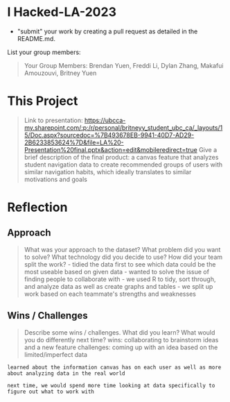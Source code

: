 # I Hacked-LA-2023
- "submit" your work by creating a pull request as detailed in the README.md.

List your group members:
> Your Group Members: Brendan Yuen, Freddi Li, Dylan Zhang, Makafui Amouzouvi, Britney Yuen



# This Project
> Link to presentation: https://ubcca-my.sharepoint.com/:p:/r/personal/britneyy_student_ubc_ca/_layouts/15/Doc.aspx?sourcedoc=%7B493678EB-9941-40D7-AD29-2B6233853624%7D&file=LA%20-Presentation%20final.pptx&action=edit&mobileredirect=true
> Give a brief description of the final product:
    a canvas feature that analyzes student navigation data to create recommended groups of users with similar navigation habits, which ideally translates to similar motivations and goals

# Reflection
## Approach
> What was your approach to the dataset? What problem did you want to solve? What technology did you decide to use? How did your team split the work?
    - tidied the data first to see which data could be the most useable based on given data
    - wanted to solve the issue of finding people to collaborate with
    - we used R to tidy, sort through, and analyze data as well as create graphs and tables
    - we split up work based on each teammate's strengths and weaknesses

## Wins / Challenges
> Describe some wins / challenges. What did you learn? What would you do differently next time?
    wins: collaborating to brainstorm ideas and a new feature
    challenges: coming up with an idea based on the limited/imperfect data

    learned about the information canvas has on each user as well as more about analyzing data in the real world

    next time, we would spend more time looking at data specifically to figure out what to work with
